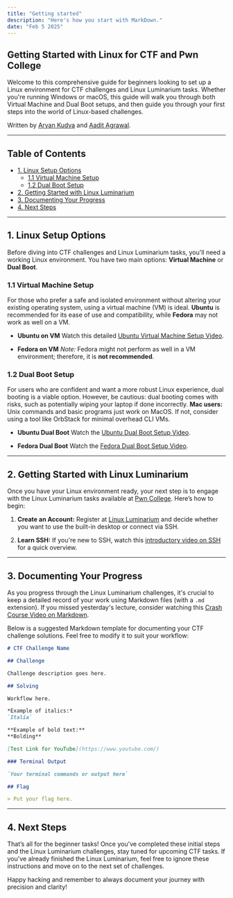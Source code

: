 ```yaml
---
title: "Getting started"
description: "Here's how you start with MarkDown."
date: "Feb 5 2025"
---
```


## Getting Started with Linux for CTF and Pwn College

Welcome to this comprehensive guide for beginners looking to set up a Linux environment for CTF challenges and Linux Luminarium tasks. Whether you're running Windows or macOS, this guide will walk you through both Virtual Machine and Dual Boot setups, and then guide you through your first steps into the world of Linux-based challenges.

Written by [Aryan Kudva](https://github.com/hadakoi) and [Aadit Agrawal](https://aaditagrawal.com).

---

## Table of Contents

- [1. Linux Setup Options](#1-linux-setup-options)
  - [1.1 Virtual Machine Setup](#11-virtual-machine-setup)
  - [1.2 Dual Boot Setup](#12-dual-boot-setup)
- [2. Getting Started with Linux Luminarium](#2-getting-started-with-linux-luminarium)
- [3. Documenting Your Progress](#3-documenting-your-progress)
- [4. Next Steps](#4-next-steps)

---

## 1. Linux Setup Options

Before diving into CTF challenges and Linux Luminarium tasks, you'll need a working Linux environment. You have two main options: **Virtual Machine** or **Dual Boot**.

### 1.1 Virtual Machine Setup

For those who prefer a safe and isolated environment without altering your existing operating system, using a virtual machine (VM) is ideal. **Ubuntu** is recommended for its ease of use and compatibility, while **Fedora** may not work as well on a VM.

- **Ubuntu on VM**
  Watch this detailed [Ubuntu Virtual Machine Setup Video](https://www.youtube.com/watch?v=Hva8lsV2nTk).

- **Fedora on VM**
  *Note:* Fedora might not perform as well in a VM environment; therefore, it is **not recommended**.

### 1.2 Dual Boot Setup

For users who are confident and want a more robust Linux experience, dual booting is a viable option. However, be cautious: dual booting comes with risks, such as potentially wiping your laptop if done incorrectly. **Mac users:** Unix commands and basic programs just work on MacOS. If not, consider using a tool like OrbStack for minimal overhead CLI VMs.

- **Ubuntu Dual Boot**
  Watch the [Ubuntu Dual Boot Setup Video](https://www.youtube.com/watch?v=8TnOqM_GyqM).

- **Fedora Dual Boot**
  Watch the [Fedora Dual Boot Setup Video](https://www.youtube.com/watch?v=kvnfccdTYQU).

---

## 2. Getting Started with Linux Luminarium

Once you have your Linux environment ready, your next step is to engage with the Linux Luminarium tasks available at [Pwn College](https://pwn.college/linux-luminarium/). Here’s how to begin:

1. **Create an Account:**
   Register at [Linux Luminarium](https://pwn.college/linux-luminarium/) and decide whether you want to use the built-in desktop or connect via SSH.

2. **Learn SSH:**
   If you're new to SSH, watch this [introductory video on SSH](https://www.youtube.com/watch?v=DJO1A2neZ6Y) for a quick overview.

---

## 3. Documenting Your Progress

As you progress through the Linux Luminarium challenges, it's crucial to keep a detailed record of your work using Markdown files (with a `.md` extension). If you missed yesterday's lecture, consider watching this [Crash Course Video on Markdown](https://www.youtube.com/watch?v=ftOBvusMHjQ).

Below is a suggested Markdown template for documenting your CTF challenge solutions. Feel free to modify it to suit your workflow:

```markdown
# CTF Challenge Name

## Challenge

Challenge description goes here.

## Solving

Workflow here.

*Example of italics:*
`Italia`

**Example of bold text:**
**Bolding**

[Test Link for YouTube](https://www.youtube.com/)

### Terminal Output

`Your terminal commands or output here`

## Flag

> Put your flag here.
```

---

## 4. Next Steps

That’s all for the beginner tasks! Once you've completed these initial steps and the Linux Luminarium challenges, stay tuned for upcoming CTF tasks. If you've already finished the Linux Luminarium, feel free to ignore these instructions and move on to the next set of challenges.

Happy hacking and remember to always document your journey with precision and clarity!
